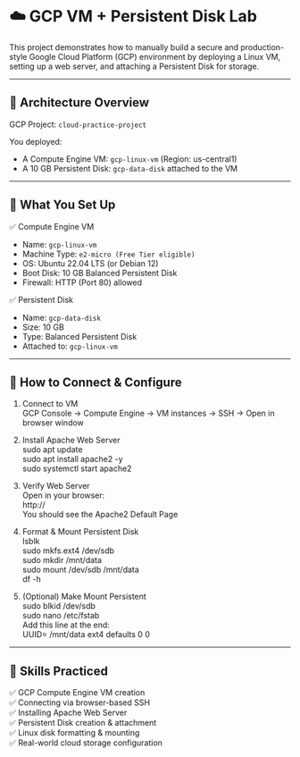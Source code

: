 # ☁️ GCP VM + Persistent Disk Lab

This project demonstrates how to manually build a secure and production-style Google Cloud Platform (GCP) environment by deploying a Linux VM, setting up a web server, and attaching a Persistent Disk for storage.

---

## 📐 Architecture Overview

GCP Project: `cloud-practice-project`

You deployed:
- A Compute Engine VM: `gcp-linux-vm` (Region: us-central1)
- A 10 GB Persistent Disk: `gcp-data-disk` attached to the VM

---

## 🔧 What You Set Up

✅ Compute Engine VM  
- Name: `gcp-linux-vm`  
- Machine Type: `e2-micro (Free Tier eligible)`  
- OS: Ubuntu 22.04 LTS (or Debian 12)  
- Boot Disk: 10 GB Balanced Persistent Disk  
- Firewall: HTTP (Port 80) allowed  

✅ Persistent Disk  
- Name: `gcp-data-disk`  
- Size: 10 GB  
- Type: Balanced Persistent Disk  
- Attached to: `gcp-linux-vm`

---

## 🔐 How to Connect & Configure

1. Connect to VM  
GCP Console → Compute Engine → VM instances → SSH → Open in browser window

2. Install Apache Web Server  
sudo apt update  
sudo apt install apache2 -y  
sudo systemctl start apache2

3. Verify Web Server  
Open in your browser:  
http://<your-vm-external-ip>  
You should see the Apache2 Default Page

4. Format & Mount Persistent Disk  
lsblk  
sudo mkfs.ext4 /dev/sdb  
sudo mkdir /mnt/data  
sudo mount /dev/sdb /mnt/data  
df -h

5. (Optional) Make Mount Persistent  
sudo blkid /dev/sdb  
sudo nano /etc/fstab  
Add this line at the end:  
UUID=<your-disk-uuid> /mnt/data ext4 defaults 0 0

---

## 🧠 Skills Practiced

✅ GCP Compute Engine VM creation  
✅ Connecting via browser-based SSH  
✅ Installing Apache Web Server  
✅ Persistent Disk creation & attachment  
✅ Linux disk formatting & mounting  
✅ Real-world cloud storage configuration
